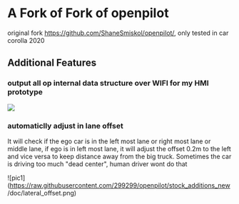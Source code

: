 # A Fork of Fork of openpilot

original fork https://github.com/ShaneSmiskol/openpilot/, only tested in car corolla 2020

## Additional Features

### output all op internal data structure over WIFI for my HMI prototype
[![](https://img.youtube.com/vi/rxTK5McUPA4/0.jpg)](https://www.youtube.com/watch?v=rxTK5McUPA4)

### automaticlly adjust in lane offset
It will check if the ego car is in the left most lane or right most lane or middle lane,
if ego is in left most lane, it will adjust the offset 0.2m to the left and vice versa to keep distance away from the big truck.
Sometimes the car is driving too much "dead center", human driver wont do that

![pic1](https://raw.githubusercontent.com/299299/openpilot/stock_additions_new
/doc/lateral_offset.png)
